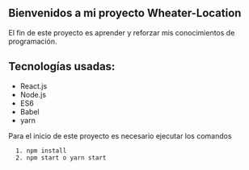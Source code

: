 ## Bienvenidos a mi proyecto Wheater-Location

El fin de este proyecto es aprender y reforzar mis conocimientos de programación.

 ## Tecnologías usadas:
  - React.js
  - Node.js
  - ES6
  - Babel
  - yarn

Para el inicio de este proyecto es necesario ejecutar los comandos
```
  1. npm install
  2. npm start o yarn start
```
